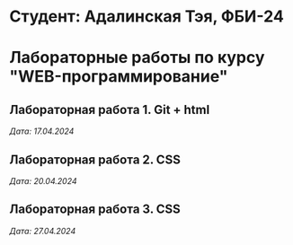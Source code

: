# Студент: Адалинская Тэя, ФБИ-24

# Лабораторные работы по курсу "WEB-программирование"

## Лабораторная работа 1. Git + html

*Дата: 17.04.2024*

## Лабораторная работа 2. CSS

*Дата: 20.04.2024*

## Лабораторная работа 3. CSS

*Дата: 27.04.2024*
